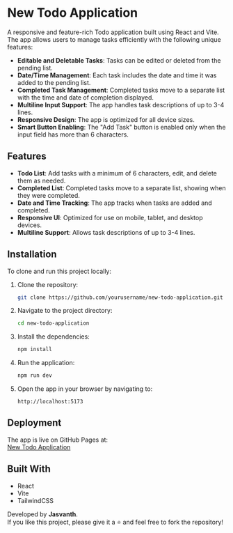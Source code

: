 # New Todo Application

A responsive and feature-rich Todo application built using React and Vite. The app allows users to manage tasks efficiently with the following unique features:

- **Editable and Deletable Tasks**: Tasks can be edited or deleted from the pending list.
- **Date/Time Management**: Each task includes the date and time it was added to the pending list.
- **Completed Task Management**: Completed tasks move to a separate list with the time and date of completion displayed.
- **Multiline Input Support**: The app handles task descriptions of up to 3-4 lines.
- **Responsive Design**: The app is optimized for all device sizes.
- **Smart Button Enabling**: The "Add Task" button is enabled only when the input field has more than 6 characters.

## Features

- **Todo List**: Add tasks with a minimum of 6 characters, edit, and delete them as needed.
- **Completed List**: Completed tasks move to a separate list, showing when they were completed.
- **Date and Time Tracking**: The app tracks when tasks are added and completed.
- **Responsive UI**: Optimized for use on mobile, tablet, and desktop devices.
- **Multiline Support**: Allows task descriptions of up to 3-4 lines.

## Installation

To clone and run this project locally:

1. Clone the repository:
    ```bash
    git clone https://github.com/yourusername/new-todo-application.git
    ```

2. Navigate to the project directory:
    ```bash
    cd new-todo-application
    ```

3. Install the dependencies:
    ```bash
    npm install
    ```

4. Run the application:
    ```bash
    npm run dev
    ```

5. Open the app in your browser by navigating to:
    ```
    http://localhost:5173
    ```

## Deployment

The app is live on GitHub Pages at:  
[New Todo Application](https://Jasvanth-Hub.github.io/new-todo-application/)

## Built With

- React
- Vite
- TailwindCSS

Developed by **Jasvanth**.  
If you like this project, please give it a ⭐ and feel free to fork the repository!
